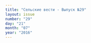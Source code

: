 ```yaml
---
title: "Сельские вести - Выпуск №29"
layout: issue
number: "29"
day: "21"
month: "07"
year: "2016"
---
```

